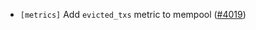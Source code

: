 - `[metrics]` Add `evicted_txs` metric to mempool
  ([\#4019](https://github.com/cometbft/cometbft/pull/4019))
